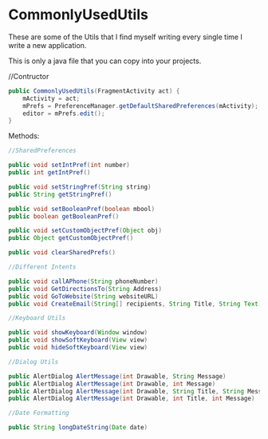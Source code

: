 CommonlyUsedUtils
=================

These are some of the Utils that I find myself writing every single time I write a new application.

This is only a java file that you can copy into your projects.


//Contructor
```Java
public CommonlyUsedUtils(FragmentActivity act) {
	mActivity = act;
	mPrefs = PreferenceManager.getDefaultSharedPreferences(mActivity);
	editor = mPrefs.edit();
}
```
Methods:
```java
//SharedPreferences 

public void setIntPref(int number)
public int getIntPref()

public void setStringPref(String string)
public String getStringPref() 

public void setBooleanPref(boolean mbool)
public boolean getBooleanPref()

public void setCustomObjectPref(Object obj)
public Object getCustomObjectPref()

public void clearSharedPrefs()

//Different Intents

public void callAPhone(String phoneNumber)
public void GetDirectionsTo(String Address)
public void GoToWebsite(String websiteURL)
public void CreateEmail(String[] recipients, String Title, String Text)

//Keyboard Utils

public void showKeyboard(Window window)
public void showSoftKeyboard(View view)
public void hideSoftKeyboard(View view)

//Dialog Utils

public AlertDialog AlertMessage(int Drawable, String Message)
public AlertDialog AlertMessage(int Drawable, int Message)
public AlertDialog AlertMessage(int Drawable, String Title, String Message)
public AlertDialog AlertMessage(int Drawable, int Title, int Message) 

//Date Formatting

public String longDateString(Date date)
```
